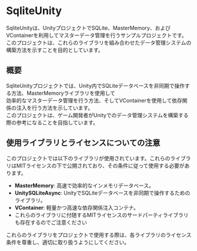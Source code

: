 # SqliteUnity

SqliteUnityは、UnityプロジェクトでSQLite、MasterMemory、およびVContainerを利用してマスターデータ管理を行うサンプルプロジェクトです。<br>
このプロジェクトは、これらのライブラリを組み合わせたデータ管理システムの構築方法を示すことを目的としています。

## 概要

SqliteUnityプロジェクトでは、Unity内でSQLiteデータベースを非同期で操作する方法、MasterMemoryライブラリを使用して<br>
効率的なマスターデータ管理を行う方法、そしてVContainerを使用して依存関係の注入を行う方法を示しています。<br>
このプロジェクトは、ゲーム開発者がUnityでのデータ管理システムを構築する際の参考になることを目指しています。

## 使用ライブラリとライセンスについての注意

このプロジェクトでは以下のライブラリが使用されています。これらのライブラリはMITライセンスの下で公開されており、その条件に従って使用する必要があります。

- **MasterMemory**: 高速で効率的なインメモリデータベース。
- **UnitySQLiteAsync**: UnityでSQLiteデータベースを非同期で操作するためのライブラリ。
- **VContainer**: 軽量かつ高速な依存関係注入コンテナ。
- これらのライブラリに付随するMITライセンスのサードパーティライブラリも存在するのでご注意ください

これらのライブラリをプロジェクトで使用する際は、各ライブラリのライセンス条件を尊重し、適切に取り扱うようにしてください。
